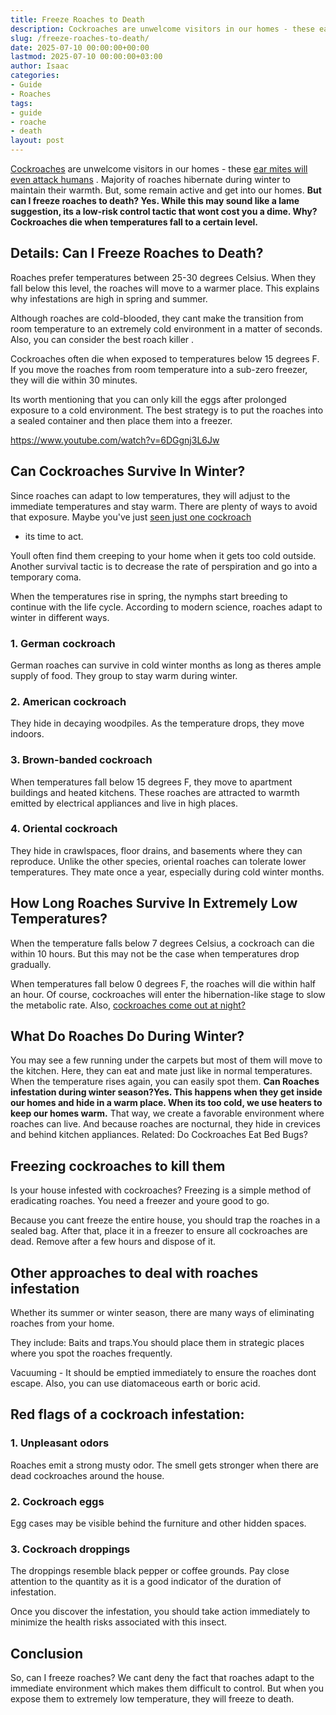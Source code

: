 ```yaml
---
title: Freeze Roaches to Death
description: Cockroaches are unwelcome visitors in our homes - these ear mites will even attack humans . Majority of roaches hibernate during winter to maintain their...
slug: /freeze-roaches-to-death/
date: 2025-07-10 00:00:00+00:00
lastmod: 2025-07-10 00:00:00+03:00
author: Isaac
categories:
- Guide
- Roaches
tags:
- guide
- roache
- death
layout: post
---
```

[Cockroaches](https://en.wikipedia.org/wiki/Cockroach)
are unwelcome visitors in our homes - these
[ear mites will even attack humans](https://pestpolicy.com/can-humans-get-ear-mites-from-dogs/)
. Majority of roaches hibernate during winter to maintain their warmth. But, some remain active and get into our homes.
**But can I freeze roaches to death? Yes. While this may sound like a lame suggestion, its a low-risk control tactic that wont cost you a dime. Why? Cockroaches die when temperatures fall to a certain level.**
## **Details: Can I Freeze Roaches to Death?**
Roaches prefer temperatures between 25-30 degrees Celsius. When they fall below this level, the roaches will move to a warmer place. This explains why infestations are high in spring and summer.

Although roaches are cold-blooded, they cant make the transition from room temperature to an extremely cold environment in a matter of seconds. Also, you can consider the
best roach killer
.

Cockroaches often die when exposed to temperatures below 15 degrees F. If you move the roaches from room temperature into a sub-zero freezer, they will die within 30 minutes.

Its worth mentioning that you can only kill the eggs after prolonged exposure to a cold environment. The best strategy is to put the roaches into a sealed container and then place them into a freezer.

https://www.youtube.com/watch?v=6DGgnj3L6Jw
## Can Cockroaches Survive In Winter?
Since roaches can adapt to low temperatures, they will adjust to the immediate temperatures and stay warm. There are plenty of ways to avoid that exposure. Maybe you've just
[seen just one cockroach](https://pestpolicy.com/i-saw-one-cockroach-should-i-be-worried/)
- its time to act.

Youll often find them creeping to your home when it gets too cold outside. Another survival tactic is to decrease the rate of perspiration and go into a temporary coma.

When the temperatures rise in spring, the nymphs start breeding to continue with the life cycle. According to modern science, roaches adapt to winter in different ways.
### 1. German cockroach
German roaches can survive in cold winter months as long as theres ample supply of food. They group to stay warm during winter.
### 2. American cockroach
They hide in decaying woodpiles. As the temperature drops, they move indoors.
### 3. Brown-banded cockroach
When temperatures fall below 15 degrees F, they move to apartment buildings and heated kitchens. These roaches are attracted to warmth emitted by electrical appliances and live in high places.
### 4. Oriental cockroach
They hide in crawlspaces, floor drains, and basements where they can reproduce. Unlike the other species, oriental roaches can tolerate lower temperatures. They mate once a year, especially during cold winter months.
## How Long Roaches Survive In Extremely Low Temperatures?
When the temperature falls below 7 degrees Celsius, a cockroach can die within 10 hours. But this may not be the case when temperatures drop gradually.

When temperatures fall below 0 degrees F, the roaches will die within half an hour. Of course, cockroaches will enter the hibernation-like stage to slow the metabolic rate. Also,
[cockroaches come out at night?](https://pestpolicy.com/why-do-cockroaches-come-out-at-night/)
## What Do Roaches Do During Winter?
You may see a few running under the carpets but most of them will move to the kitchen. Here, they can eat and mate just like in normal temperatures. When the temperature rises again, you can easily spot them.
**Can Roaches infestation during winter season?Yes. This happens when they get inside our homes and hide in a warm place. When its too cold, we use heaters to keep our homes warm.**
That way, we create a favorable environment where roaches can live. And because roaches are nocturnal, they hide in crevices and behind kitchen appliances.
Related:
Do Cockroaches Eat Bed Bugs?
## Freezing cockroaches to kill them
Is your house infested with cockroaches? Freezing is a simple method of eradicating roaches. You need a freezer and youre good to go.

Because you cant freeze the entire house, you should trap the roaches in a sealed bag. After that, place it in a freezer to ensure all cockroaches are dead. Remove after a few hours and dispose of it.
## Other approaches to deal with roaches infestation
Whether its summer or winter season, there are many ways of eliminating roaches from your home.

They include: Baits and traps.You should place them in strategic places where you spot the roaches frequently.

Vacuuming - It should be emptied immediately to ensure the roaches dont escape. Also, you can use diatomaceous earth or boric acid.
## Red flags of a cockroach infestation:
### 1. Unpleasant odors
Roaches emit a strong musty odor. The smell gets stronger when there are dead cockroaches around the house.
### 2. Cockroach eggs
Egg cases may be visible behind the furniture and other hidden spaces.
### 3. Cockroach droppings
The droppings resemble black pepper or coffee grounds. Pay close attention to the quantity as it is a good indicator of the duration of infestation.

Once you discover the infestation, you should take action immediately to minimize the health risks associated with this insect.
## Conclusion
So, can I freeze roaches? We cant deny the fact that roaches adapt to the immediate environment which makes them difficult to control. But when you expose them to extremely low temperature, they will freeze to death.